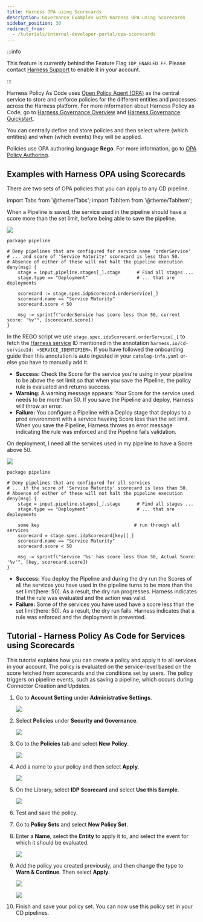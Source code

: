 ```yaml
---
title: Harness OPA using Scorecards
description: Governance Examples with Harness OPA using Scorecards
sidebar_position: 30
redirect_from:
  - /tutorials/internal-developer-portal/opa-scorecards
---
```


:::info

This feature is currently behind the Feature Flag `IDP_ENABLED FF`. Please contact [Harness Support](mailto:support@harness.io) to enable it in your account.

:::

Harness Policy As Code uses [Open Policy Agent (OPA)](https://www.openpolicyagent.org/) as the central service to store and enforce policies for the different entities and processes across the Harness platform. For more information about Harness Policy as Code, go to [Harness Governance Overview](https://developer.harness.io/docs/platform/governance/policy-as-code/harness-governance-overview) and [Harness Governance Quickstart](https://developer.harness.io/docs/platform/governance/policy-as-code/harness-governance-quickstart).

You can centrally define and store policies and then select where (which entities) and when (which events) they will be applied.

Policies use OPA authoring language **Rego**. For more information, go to [OPA Policy Authoring](https://academy.styra.com/courses/opa-rego).

## Examples with Harness OPA using Scorecards

There are two sets of OPA policies that you can apply to any CD pipeline.

import Tabs from '@theme/Tabs';
import TabItem from '@theme/TabItem';

<Tabs>
<TabItem value="a" label="Example: Pipeline > On Save (Policy Used: IDP Scorecard)" default>

When a Pipeline is saved, the service used in the pipeline should have a score more than the set limit, before being able to save the pipeline.

![](./static/opa-ss.png)

```REGO
package pipeline

# Deny pipelines that are configured for service name 'orderService'
# ... and score of 'Service Maturity' scorecard is less than 50.
# Absence of either of these will not halt the pipeline execution
deny[msg] {
    stage = input.pipeline.stages[_].stage      # Find all stages ...
    stage.type == "Deployment"                  # ... that are deployments

    scorecard := stage.spec.idpScorecard.orderService[_]
    scorecard.name == "Service Maturity"
    scorecard.score < 50

    msg := sprintf("orderService has score less than 50, current score: '%v'", [scorecard.score])
}
```

In the REGO script we use `stage.spec.idpScorecard.orderService[_]` to fetch the [Harness service](https://developer.harness.io/docs/get-started/key-concepts#services) ID mentioned in the annotation `harness.io/cd-serviceId: <SERVICE_IDENTIFIER>`. If you have followed the onboarding guide then this annotation is auto ingested in your `catalog-info.yaml` or-else you have to manually add it. 

* **Success:** Check the Score for the service you're using in your pipeline to be above the set limit so that when you save the Pipeline, the policy rule is evaluated and returns success.
* **Warning:** A warning message appears: Your Score for the service used needs to be more than 50. If you save the Pipeline and deploy, Harness will throw an error.
* **Failure:** You configure a Pipeline with a Deploy stage that deploys to a prod environment with a service haveing Score less than the set limit. When you save the Pipeline, Harness throws an error message indicating the rule was enforced and the Pipeline fails validation.

</TabItem>
<TabItem value="b" label="Example: Pipeline > On Run (Policy Used: IDP Scorecard For Multi Service )">

On deployment, I need all the services used in my pipeline to have a Score above 50.

![](./static/opa-ms.png)

```REGO
package pipeline

# Deny pipelines that are configured for all services
# ... if the score of 'Service Maturity' scorecard is less than 50.
# Absence of either of these will not halt the pipeline execution
deny[msg] {
    stage = input.pipeline.stages[_].stage      # Find all stages ...
    stage.type == "Deployment"                  # ... that are deployments

    some key                                   # run through all services
    scorecard = stage.spec.idpScorecard[key][_]
    scorecard.name == "Service Maturity"
    scorecard.score < 50

    msg := sprintf("service '%s' has score less than 50, Actual Score: '%v'", [key, scorecard.score])
}
```
* **Success:** You deploy the Pipeline and during the dry run the Scores of all the services you have used in the pipeline turns to be more than the set limit(here: 50). As a result, the dry run progresses. Harness indicates that the rule was evaluated and the action was valid.
* **Failure:** Some of the services you have used have a score less than the set limit(here: 50). As a result, the dry run fails. Harness indicates that a rule was enforced and the deployment is prevented.

</TabItem>
</Tabs>

## Tutorial - Harness Policy As Code for Services using Scorecards

This tutorial explains how you can create a policy and apply it to all services in your account. The policy is evaluated on the service-level based on the score fetched from scorecards and the conditions set by users. The policy triggers on pipeline events, such as saving a pipeline, which occurs during Connector Creation and Updates.

1. Go to **Account Setting** under **Administrative Settings**.

   ![](./static/as-settings.png)

2. Select **Policies** under **Security and Governance**.

   ![](./static/s-p.png)

3. Go to the **Policies** tab and select **New Policy**.

   ![](./static/tab.png)

4. Add a name to your policy and then select **Apply**.

   ![](./static/a-n-p.png)

5. On the Library, select **IDP Scorecard** and select **Use this Sample**.

   ![](./static/s-p-e.png)

6. Test and save the policy.

7. Go to **Policy Sets** and select **New Policy Set**.

8. Enter a **Name**, select the **Entity** to apply it to, and select the event for which it should be evaluated.

   ![](./static/n-p-s.png)

9. Add the policy you created previously, and then change the type to **Warn & Continue**. Then select **Apply**.

   ![](./static/new-policy-set.png)

    ![](./static/select-policy.png)

10. Finish and save your policy set. You can now use this policy set in your CD pipelines.
